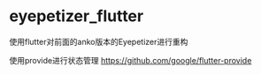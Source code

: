 # eyepetizer_flutter
使用flutter对前面的anko版本的Eyepetizer进行重构

使用provide进行状态管理
https://github.com/google/flutter-provide
